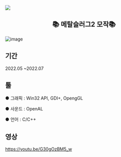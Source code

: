 <img src="https://img.shields.io/badge/OpenGL-%23000000.svg?style=for-the-badge&logo=OpenGL&logoColor=white"/> 
<h2 align="center"><b>📚 메탈슬러그2 모작📚</b></h2>

![image](https://user-images.githubusercontent.com/67354549/191329885-93892d64-2da4-4f4b-843b-91ff13563adc.png)

## 기간
2022.05 ~2022.07

## 툴

 ● 그래픽 : Win32 API, GDI+, OpengGL

 ● 사운드 : OpenAL

 ● 언어 : C/C++ 

## 영상
<a href="주소(url)"> https://youtu.be/G30gOzBM5_w </a>

